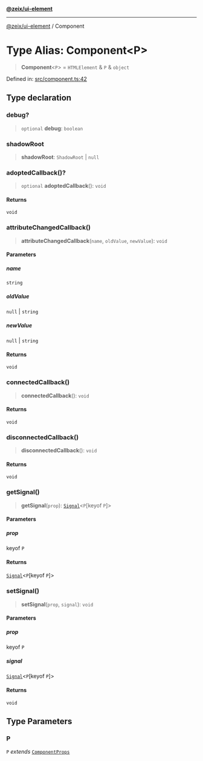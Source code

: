 [**@zeix/ui-element**](../README.md)

***

[@zeix/ui-element](../globals.md) / Component

# Type Alias: Component\<P\>

> **Component**\<`P`\> = `HTMLElement` & `P` & `object`

Defined in: [src/component.ts:42](https://github.com/zeixcom/ui-element/blob/6285025fa3b3778fb2f356dae80a5fa6250ac264/src/component.ts#L42)

## Type declaration

### debug?

> `optional` **debug**: `boolean`

### shadowRoot

> **shadowRoot**: `ShadowRoot` \| `null`

### adoptedCallback()?

> `optional` **adoptedCallback**(): `void`

#### Returns

`void`

### attributeChangedCallback()

> **attributeChangedCallback**(`name`, `oldValue`, `newValue`): `void`

#### Parameters

##### name

`string`

##### oldValue

`null` | `string`

##### newValue

`null` | `string`

#### Returns

`void`

### connectedCallback()

> **connectedCallback**(): `void`

#### Returns

`void`

### disconnectedCallback()

> **disconnectedCallback**(): `void`

#### Returns

`void`

### getSignal()

> **getSignal**(`prop`): [`Signal`](Signal.md)\<`P`\[keyof `P`\]\>

#### Parameters

##### prop

keyof `P`

#### Returns

[`Signal`](Signal.md)\<`P`\[keyof `P`\]\>

### setSignal()

> **setSignal**(`prop`, `signal`): `void`

#### Parameters

##### prop

keyof `P`

##### signal

[`Signal`](Signal.md)\<`P`\[keyof `P`\]\>

#### Returns

`void`

## Type Parameters

### P

`P` *extends* [`ComponentProps`](ComponentProps.md)
